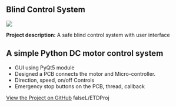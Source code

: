 ## Blind Control System

<img src="https://falsel.github.io/ETDProj/img/product.jpg"/>

**Project description:** A safe blind control system with user interface

## A simple Python DC motor control system
* GUI using PyQt5 module
* Designed a PCB connects the motor and Micro-controller.
* Direction, speed, on/off Controls
* Emergency stop buttons on the PCB, thread, callback

[View the Project on GitHub](https://github.com/falseL/ETDProj)
falseL/ETDProj